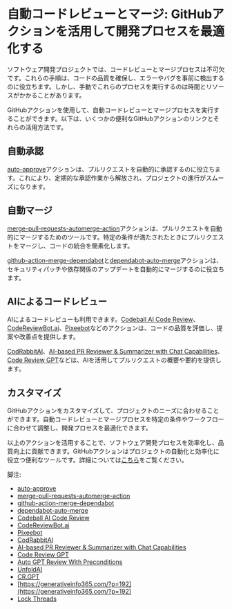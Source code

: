 # 自動コードレビューとマージ: GitHubアクションを活用して開発プロセスを最適化する

ソフトウェア開発プロジェクトでは、コードレビューとマージプロセスは不可欠です。これらの手順は、コードの品質を確保し、エラーやバグを事前に検出するのに役立ちます。しかし、手動でこれらのプロセスを実行するのは時間とリソースがかかることがあります。

GitHubアクションを使用して、自動コードレビューとマージプロセスを実行することができます。以下は、いくつかの便利なGitHubアクションのリンクとそれらの活用方法です。

## 自動承認

[auto-approve](https://github.com/marketplace/actions/auto-approve)アクションは、プルリクエストを自動的に承認するのに役立ちます。これにより、定期的な承認作業から解放され、プロジェクトの進行がスムーズになります。

## 自動マージ

[merge-pull-requests-automerge-action](https://github.com/marketplace/actions/merge-pull-requests-automerge-action)アクションは、プルリクエストを自動的にマージするためのツールです。特定の条件が満たされたときにプルリクエストをマージし、コードの統合を簡素化します。

[github-action-merge-dependabot](https://github.com/marketplace/actions/github-action-merge-dependabot)と[dependabot-auto-merge](https://github.com/marketplace/actions/dependabot-auto-merge)アクションは、セキュリティパッチや依存関係のアップデートを自動的にマージするのに役立ちます。

## AIによるコードレビュー

AIによるコードレビューも利用できます。[Codeball AI Code Review](https://github.com/marketplace/actions/codeball-ai-code-review)、[CodeReviewBot.ai](https://github.com/marketplace/review-gpt)、[Pixeebot](https://github.com/marketplace/pixeebot-automated-code-fixes)などのアクションは、コードの品質を評価し、提案や改善点を提供します。

[CodRabbitAI](https://github.com/marketplace/coderabbitai)、[AI-based PR Reviewer & Summarizer with Chat Capabilities](https://github.com/marketplace/actions/ai-based-pr-reviewer-summarizer-with-chat-capabilities)、[Code Review GPT](https://github.com/marketplace/actions/code-review-gpt)などは、AIを活用してプルリクエストの概要や要約を提供します。

## カスタマイズ

GitHubアクションをカスタマイズして、プロジェクトのニーズに合わせることができます。自動コードレビューとマージプロセスを特定の条件やワークフローに合わせて調整し、開発プロセスを最適化できます。

以上のアクションを活用することで、ソフトウェア開発プロセスを効率化し、品質向上に貢献できます。GitHubアクションはプロジェクトの自動化と効率化に役立つ便利なツールです。詳細については[こちら](https://generativeinfo365.com/?p=192)をご覧ください。

脚注:

- [auto-approve](https://github.com/marketplace/actions/auto-approve)
- [merge-pull-requests-automerge-action](https://github.com/marketplace/actions/merge-pull-requests-automerge-action)
- [github-action-merge-dependabot](https://github.com/marketplace/actions/github-action-merge-dependabot)
- [dependabot-auto-merge](https://github.com/marketplace/actions/dependabot-auto-merge)
- [Codeball AI Code Review](https://github.com/marketplace/actions/codeball-ai-code-review)
- [CodeReviewBot.ai](https://github.com/marketplace/review-gpt)
- [Pixeebot](https://github.com/marketplace/pixeebot-automated-code-fixes)
- [CodRabbitAI](https://github.com/marketplace/coderabbitai)
- [AI-based PR Reviewer & Summarizer with Chat Capabilities](https://github.com/marketplace/actions/ai-based-pr-reviewer-summarizer-with-chat-capabilities)
- [Code Review GPT](https://github.com/marketplace/actions/code-review-gpt)
- [Auto GPT Review With Preconditions](https://github.com/marketplace/actions/auto-gpt-review-with-preconditions)
- [UnfoldAI](https://github.com/marketplace/unfoldai)
- [CR.GPT](https://github.com/marketplace/cr-gpt)
- [https://generativeinfo365.com/?p=192](https://generativeinfo365.com/?p=192)
- [Lock Threads](https://github.com/dessant/lock-threads)
